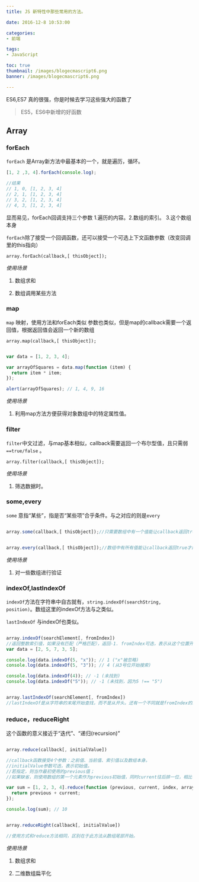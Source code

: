 ```yaml
---
title: JS 新特性中那些常用的方法。

date: 2016-12-8 10:53:00

categories:
- 前端

tags:
- JavaScript

toc: true
thumbnail: /images/blogecmascript6.png
banner: /images/blogecmascript6.png

---
```


ES6,ES7 真的很强，你是时候去学习这些强大的函数了

<!-- more -->

> ES5，ES6中新增的好函数

## Array

### forEach

`forEach` 是Array新方法中最基本的一个，就是遍历，循环。

```js
[1, 2 ,3, 4].forEach(console.log);

//结果
// 1, 0, [1, 2, 3, 4]
// 2, 1, [1, 2, 3, 4]
// 3, 2, [1, 2, 3, 4]
// 4, 3, [1, 2, 3, 4]

```
显而易见，forEach回调支持三个参数 1.遍历的内容。2.数组的索引。 3.这个数组本身

`forEach`除了接受一个回调函数，还可以接受一个可选上下文函数参数（改变回调里的this指向）

`array.forEach(callback,[ thisObject]);`

*使用场景*

1. 数组求和

2. 数组调用某些方法




### map

`map` 映射，使用方法和forEach类似 参数也类似，但是map的callback需要一个返回值，根据返回值会返回一个新的数组

`array.map(callback,[ thisObject]);`

```js

var data = [1, 2, 3, 4];

var arrayOfSquares = data.map(function (item) {
  return item * item;
});

alert(arrayOfSquares); // 1, 4, 9, 16

```
*使用场景*

1. 利用map方法方便获得对象数组中的特定属性值。


### filter

`filter`中文过滤，与map基本相似，callback需要返回一个布尔型值，且只需弱 `==true/false` 。

`array.filter(callback,[ thisObject]);`

*使用场景*

1. 筛选数据时。

### some,every

`some` 意指“某些”，指是否“某些项”合乎条件。与之对应的则是`every`

```js

array.some(callback,[ thisObject]);//只需要数组中有一个值能让callback返回true则some返回true


array.every(callback,[ thisObject]);//数组中有所有值能让callback返回true才能使every返回true

```

*使用场景*

1. 对一些数组进行验证


### indexOf,lastIndexOf

`indexOf`方法在字符串中自古就有，`string.indexOf(searchString, position)`。数组这里的indexOf方法与之类似。

`lastIndexOf` 与indexOf也类似。

```js

array.indexOf(searchElement[, fromIndex])
//返回整数索引值，如果没有匹配（严格匹配），返回-1. fromIndex可选，表示从这个位置开始搜索，若缺省或格式不合要求，使用默认值0
var data = [2, 5, 7, 3, 5];

console.log(data.indexOf(5, "x")); // 1 ("x"被忽略)
console.log(data.indexOf(5, "3")); // 4 (从3号位开始搜索)

console.log(data.indexOf(4)); // -1 (未找到)
console.log(data.indexOf("5")); // -1 (未找到，因为5 !== "5")


array.lastIndexOf(searchElement[, fromIndex])
//lastIndexOf是从字符串的末尾开始查找，而不是从开头。还有一个不同就是fromIndex的默认值是array.length - 1而不是0

```


### reduce，reduceRight

这个函数的意义接近于“迭代”、“递归(recursion)”

```js

array.reduce(callback[, initialValue])

//callback函数接受4个参数：之前值、当前值、索引值以及数组本身。
//initialValue参数可选，表示初始值。
//若指定，则当作最初使用的previous值；
//如果缺省，则使用数组的第一个元素作为previous初始值，同时current往后排一位，相比有initialValue值少一次迭代。

var sum = [1, 2, 3, 4].reduce(function (previous, current, index, array) {
  return previous + current;
});

console.log(sum); // 10


array.reduceRight(callback[, initialValue])

//使用方式和reduce方法相同，区别在于此方法从数组尾部开始。
```

*使用场景*

1. 数组求和

2. 二维数组扁平化
